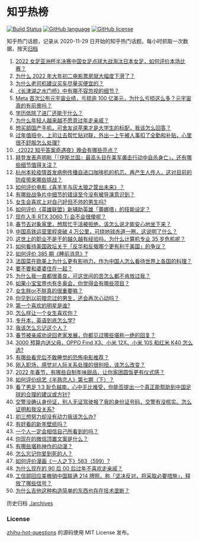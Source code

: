 # 知乎热榜
[![Build Status](https://github.com/ToWeLong/zhihu-hot-questions/workflows/CI/badge.svg)](https://github.com/ToWeLong/zhihu-hot-questions/actions)
[![GitHub language](https://img.shields.io/badge/language-golang-orange.svg)](https://golang.org/)
[![GitHub license](https://img.shields.io/github/license/ToWeLong/zhihu-hot-questions)](https://github.com/ToWeLong/zhihu-hot-questions/blob/main/LICENSE)

知乎热门话题，记录从 2020-11-29 日开始的知乎热门话题。每小时抓取一次数据，按天[归档](./archives)

<!-- BEGIN -->

1. [2022 女足亚洲杯半决赛中国女足点球大战淘汰日本女足，如何评价本场比赛？](https://www.zhihu.com/question/514625241)
1. [为什么 2022 年大年初二电影票房就大幅度下滑了？](https://www.zhihu.com/question/514501854)
1. [为什么老司机建议买车尽量买便宜的？](https://www.zhihu.com/question/484642082)
1. [《长津湖之水门桥》中有哪不容忽视的细节？](https://www.zhihu.com/question/514094381)
1. [Meta 首次公布元宇宙业绩，亏损逾 100 亿美元，为什么亏损这么多？元宇宙真的有前景吗？](https://www.zhihu.com/question/514568309)
1. [学历低除了进厂还能干什么？](https://www.zhihu.com/question/440486008)
1. [为什么年轻人越来越不愿意过年走亲戚？](https://www.zhihu.com/question/513810464)
1. [想买部国产手机，可舍友说苹果才是大学生的标配，我该怎么回答？](https://www.zhihu.com/question/513655663)
1. [过年值班中，上司让去帮忙贴对联，外出一上午被人事扣了全勤和补贴，心里很不舒服怎么处理?](https://www.zhihu.com/question/514437970)
1. [《2022 知乎答案奇遇夜》晚会有哪些亮点？](https://www.zhihu.com/question/513941351)
1. [拜登发表声明称「『伊斯兰国』最高头目在美军袭击行动中自杀身亡」，还有哪些细节值得关注？](https://www.zhihu.com/question/514691168)
1. [杭州本轮疫情首发病例传播自进口咖啡机的机芯，再产生人传人，这对目前的防疫带来哪些挑战？](https://www.zhihu.com/question/514567174)
1. [如何评价电影《喜羊羊与灰太狼之筐出未来》？](https://www.zhihu.com/question/511698512)
1. [有哪些战争片中细节的错误至今没有被导演意识到？](https://www.zhihu.com/question/508437897)
1. [女生会喜欢上对自己好但不帅的男生吗?](https://www.zhihu.com/question/513687546)
1. [如何评价《英雄联盟》新辅助英雄「蕾娜塔」的技能设定？](https://www.zhihu.com/question/514348966)
1. [现在入手 RTX 3060 Ti 会不会很傻呢？](https://www.zhihu.com/question/512606498)
1. [春节去对象家里，想帮忙干活被拒绝，该怎么说才能安心地坐下来？](https://www.zhihu.com/question/512739361)
1. [中国高铁运营里程突破 4 万公里，可绕地球赤道一圈，这说明了什么？](https://www.zhihu.com/question/509069731)
1. [这世上的职业不是干的越久越有经验吗，为什么计算机专业 35 岁危机呢？](https://www.zhihu.com/question/514484681)
1. [如何看待美国政坛关于「反华和反俄哪个更有利于美国」的争议？](https://www.zhihu.com/question/514576544)
1. [如何评价 385 期《睡前消息》?](https://www.zhihu.com/question/513876960)
1. [法国菜在欧美上为什么更有影响力，作为中国人怎么看待世界上各国的料理？](https://www.zhihu.com/question/36639782)
1. [要不要和婆婆住在一起？](https://www.zhihu.com/question/505970499)
1. [为什么我一直都很善良，可这世间的苦怎么都不肯放过我？](https://www.zhihu.com/question/514591047)
1. [如果小宝宝界也有冬奥会，你觉得会有哪些项目？](https://www.zhihu.com/question/509779361)
1. [女生胖or不胖真的很重要嘛？](https://www.zhihu.com/question/513698447)
1. [你见到以前暗恋过的男生，还会再次心动吗？](https://www.zhihu.com/question/514507092)
1. [第一个喜欢的明星是谁?](https://www.zhihu.com/question/507401854)
1. [怎么样让一个女生喜欢你？](https://www.zhihu.com/question/474699260)
1. [专升本，英语到底怎么学?](https://www.zhihu.com/question/453772487)
1. [我该怎么忘记这个人？](https://www.zhihu.com/question/513884910)
1. [春节被亲戚劝说回老家发展，你都见过哪些堪称一绝的回复？](https://www.zhihu.com/question/512037527)
1. [3000 预算内送父母，OPPO Find X3、小米 12X、小米 10S 和红米 K40 怎么选?](https://www.zhihu.com/question/514250725)
1. [有哪些看完后不敢睡觉的恐怖电影推荐？](https://www.zhihu.com/question/483338825)
1. [刚入职场，感觉对人际关系处理的很别扭，该怎么改变？](https://www.zhihu.com/question/507698090)
1. [2022 年春节，有哪些自制年味甜品，让你家团圆饭更有仪式感？](https://www.zhihu.com/question/511392062)
1. [如何评价综艺《半熟恋人》第七期（下）？](https://www.zhihu.com/question/514461521)
1. [看了男足 1:3 耻负越南，心中无比难受，你能否提出一个真正能帮助到中国足球的合理的建议或方针?](https://www.zhihu.com/question/514372301)
1. [交警没确认身份证，别人无证驾驶报了我的身份证号码，交警有没核实。怎么证明和我没关系?](https://www.zhihu.com/question/514114610)
1. [初三想努力却没有动力我该怎么办?](https://www.zhihu.com/question/513538993)
1. [有好看的新年壁纸吗？](https://www.zhihu.com/question/513280628)
1. [一个人一定会相信自己所看到的吗？](https://www.zhihu.com/question/512884535)
1. [你现在的微信顶置文案是什么？](https://www.zhihu.com/question/453486513)
1. [有哪些堪称神作的动漫？](https://www.zhihu.com/question/49310040)
1. [怎么忘记你爱到死的人？](https://www.zhihu.com/question/514354060)
1. [如何评价漫画《一人之下》563（599）?](https://www.zhihu.com/question/514643032)
1. [为什么现在的 90 后 00 后过年不喜欢走亲戚？](https://www.zhihu.com/question/514327264)
1. [工信部回应美撤销中国联通 214 牌照，称「坚决反对，将采取必要措施」，释放了哪些信号？](https://www.zhihu.com/question/514557426)
1. [为什么吉他这种构造简单的东西也存在技术垄断？](https://www.zhihu.com/question/483697183)

<!-- END -->

历史归档 [./archives](./archives)


### License
[zhihu-hot-questions](https://github.com/towelong/zhihu-hot-questions) 的源码使用 MIT License 发布。
